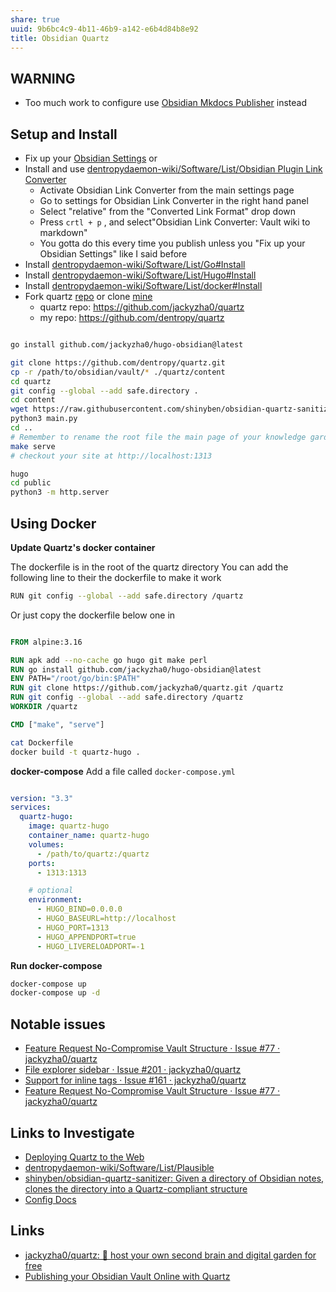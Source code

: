 ```yaml
---
share: true
uuid: 9b6bc4c9-4b11-46b9-a142-e6b4d84b8e92
title: Obsidian Quartz
---
```

## WARNING

* Too much work to configure use [Obsidian Mkdocs Publisher](https://github.com/ObsidianPublisher) instead

## Setup and Install

* Fix up your [Obsidian Settings](https://quartz.jzhao.xyz/notes/obsidian/) or
* Install and use [dentropydaemon-wiki/Software/List/Obsidian Plugin Link Converter](/undefined)
	* Activate Obsidian Link Converter from the main settings page
	* Go to settings for Obsidian Link Converter in the right hand panel
	* Select "relative" from the "Converted Link Format" drop down
	* Press `crtl + p` , and select"Obsidian Link Converter: Vault wiki to markdown"
	* You gotta do this every time you publish unless you "Fix up your Obsidian Settings" like I said before
* Install [dentropydaemon-wiki/Software/List/Go#Install](/undefined)
* Install [dentropydaemon-wiki/Software/List/Hugo#Install](/undefined)
* Install [dentropydaemon-wiki/Software/List/docker#Install](/undefined)
* Fork quartz [repo](https://github.com/jackyzha0/quartz) or clone [mine](https://github.com/dentropy/quartz)
	* quartz repo: https://github.com/jackyzha0/quartz
	* my repo: https://github.com/dentropy/quartz

``` bash

go install github.com/jackyzha0/hugo-obsidian@latest

git clone https://github.com/dentropy/quartz.git
cp -r /path/to/obsidian/vault/* ./quartz/content
cd quartz
git config --global --add safe.directory .      
cd content
wget https://raw.githubusercontent.com/shinyben/obsidian-quartz-sanitizer/main/main.py
python3 main.py
cd ..
# Remember to rename the root file the main page of your knowledge garden as _index.md
make serve
# checkout your site at http://localhost:1313

hugo
cd public
python3 -m http.server
```

## Using Docker

**Update Quartz's docker container**

The dockerfile is in the root of the quartz directory
You can add the following line to their the dockerfile to make it work

``` bash
RUN git config --global --add safe.directory /quartz
```

Or just copy the dockerfile below one in
``` dockerfile

FROM alpine:3.16

RUN apk add --no-cache go hugo git make perl
RUN go install github.com/jackyzha0/hugo-obsidian@latest
ENV PATH="/root/go/bin:$PATH"
RUN git clone https://github.com/jackyzha0/quartz.git /quartz
RUN git config --global --add safe.directory /quartz
WORKDIR /quartz

CMD ["make", "serve"]

```


``` bash
cat Dockerfile
docker build -t quartz-hugo .

```

**docker-compose**
Add a file called `docker-compose.yml`


``` yaml

version: "3.3"
services:
  quartz-hugo:
    image: quartz-hugo
    container_name: quartz-hugo
    volumes:
      - /path/to/quartz:/quartz
    ports:
      - 1313:1313

    # optional
    environment:
      - HUGO_BIND=0.0.0.0
      - HUGO_BASEURL=http://localhost
      - HUGO_PORT=1313
      - HUGO_APPENDPORT=true
      - HUGO_LIVERELOADPORT=-1


```

**Run docker-compose**

``` bash
docker-compose up 
docker-compose up -d
```

## Notable issues

* [Feature Request No-Compromise Vault Structure · Issue #77 · jackyzha0/quartz](https://github.com/jackyzha0/quartz/issues/77)
* [File explorer sidebar · Issue #201 · jackyzha0/quartz](https://github.com/jackyzha0/quartz/issues/201)
* [Support for inline tags · Issue #161 · jackyzha0/quartz](https://github.com/jackyzha0/quartz/issues/161)
* [Feature Request No-Compromise Vault Structure · Issue #77 · jackyzha0/quartz](https://github.com/jackyzha0/quartz/issues/77)

## Links to Investigate

* [Deploying Quartz to the Web](https://quartz.jzhao.xyz/notes/hosting/)
* [dentropydaemon-wiki/Software/List/Plausible](/undefined)
* [shinyben/obsidian-quartz-sanitizer: Given a directory of Obsidian notes, clones the directory into a Quartz-compliant structure](https://github.com/shinyben/obsidian-quartz-sanitizer)
* [Config Docs](https://quartz.jzhao.xyz/notes/config)

## Links
* [jackyzha0/quartz: 🌱 host your own second brain and digital garden for free](https://github.com/jackyzha0/quartz)
* [Publishing your Obsidian Vault Online with Quartz](https://brandonkboswell.com/blog/Publishing-your-Obsidian-Vault-Online-with-Quartz/)